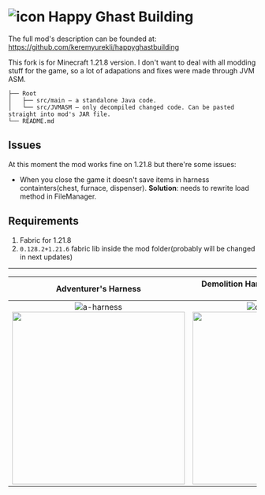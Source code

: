 
# ![icon](https://github.com/user-attachments/assets/72008879-3a4a-4010-a439-b0f95697d72e) Happy Ghast Building

The full mod's description can be founded at: https://github.com/keremyurekli/happyghastbuilding

This fork is for Minecraft 1.21.8 version.
I don't want to deal with all modding stuff for the game, so a lot of adapations and fixes were made through JVM ASM.

```
├── Root
│   ├── src/main — a standalone Java code.
│   └── src/JVMASM — only decompiled changed code. Can be pasted straight into mod's JAR file.
└── README.md
```

## Issues
At this moment the mod works fine on 1.21.8 but there're some issues:
+ When you close the game it doesn't save items in harness containters(chest, furnace, dispenser).
  **Solution**: needs to rewrite load method in FileManager.

## Requirements
1. Fabric for 1.21.8
2. `0.128.2+1.21.6` fabric lib inside the mod folder(probably will be changed in next updates)
  
---

Adventurer's Harness            |  Demolition Harness(Press R key to open fire)
:-------------------------:|:-------------------------:
![a-harness](https://github.com/user-attachments/assets/1ba486b5-0a12-4d9a-acb7-4117bcc689a9 ) <img src="https://github.com/user-attachments/assets/dc404751-8e2b-4dd4-bfe1-89a3d1121dab" width="350" height="350"> |  ![demo-harness](https://github.com/user-attachments/assets/08607f77-4e2d-41f7-9648-6fee43c6e6b0) <img src="https://github.com/user-attachments/assets/8e49ca37-4b1f-4482-8a89-e2f2f4d7821c" width="350" height="350">


